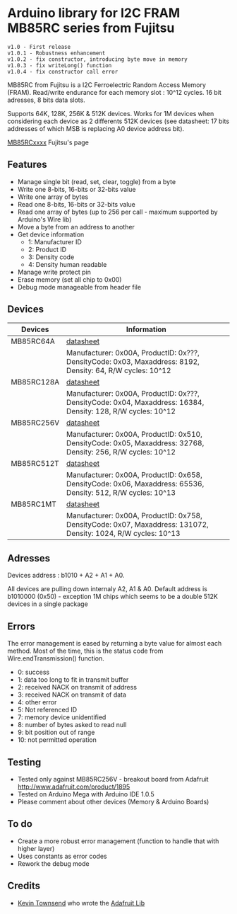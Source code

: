 Arduino library for I2C FRAM MB85RC series from Fujitsu
==============

    v1.0 - First release
	v1.0.1 - Robustness enhancement
	v1.0.2 - fix constructor, introducing byte move in memory
	v1.0.3 - fix writeLong() function
	v1.0.4 - fix constructor call error


MB85RC from Fujitsu is a I2C Ferroelectric Random Access Memory (FRAM). Read/write endurance for each memory slot : 10^12 cycles.
16 bit adresses, 8 bits data slots.

Supports 64K, 128K, 256K & 512K devices. Works for 1M devices when considering each device as 2 differents 512K devices (see datasheet: 17 bits addresses of which MSB is replacing A0 device address bit).

[MB85RCxxxx](http://www.fujitsu.com/us/semiconductors/memory/fram/#serial2) Fujitsu's page

## Features ##
- Manage single bit (read, set, clear, toggle) from a byte
- Write one 8-bits, 16-bits or 32-bits value
- Write one array of bytes 
- Read one 8-bits, 16-bits or 32-bits value
- Read one array of bytes (up to 256 per call - maximum supported by Arduino's Wire lib)
- Move a byte from an address to another
- Get device information
	- 1: Manufacturer ID
	- 2: Product ID
	- 3: Density code
	- 4: Density human readable
- Manage write protect pin
- Erase memory (set all chip to 0x00)
- Debug mode manageable from header file


## Devices ##
| Devices | Information |
| ------- | ----------- |
| MB85RC64A | [datasheet](http://www.fujitsu.com/downloads/MICRO/fsa/pdf/products/memory/fram/MB85RC64A-DS501-00019-2v0-E.pdf) |
| | Manufacturer: 0x00A, ProductID: 0x???, DensityCode: 0x03, Maxaddress: 8192, Density: 64, R/W cycles: 10^12 |
| MB85RC128A | [datasheet](http://www.fujitsu.com/downloads/MICRO/fsa/pdf/products/memory/fram/e513110.pdf)
| | Manufacturer: 0x00A, ProductID: 0x???, DensityCode: 0x04, Maxaddress: 16384, Density: 128, R/W cycles: 10^12 |
| MB85RC256V | [datasheet](http://www.fujitsu.com/downloads/MICRO/fsa/pdf/products/memory/fram/MB85RC256V-DS501-00017-3v0-E.pdf) |
| | Manufacturer: 0x00A, ProductID: 0x510, DensityCode: 0x05, Maxaddress: 32768, Density: 256, R/W cycles: 10^12 |
| MB85RC512T | [datasheet](http://www.fujitsu.com/downloads/MICRO/fsa/pdf/products/memory/fram/MB85RC512T-DS501-00028-0v01-E.pdf) |
| | Manufacturer: 0x00A, ProductID: 0x658, DensityCode: 0x06, Maxaddress: 65536, Density: 512, R/W cycles: 10^13 |
| MB85RC1MT | [datasheet](http://www.fujitsu.com/downloads/MICRO/fsa/pdf/products/memory/fram/MB85RC1MT-DS501-00027-0v01-E.pdf) |
| | Manufacturer: 0x00A, ProductID: 0x758, DensityCode: 0x07, Maxaddress: 131072, Density: 1024, R/W cycles: 10^13 |

## Adresses ##
Devices address : b1010 + A2 + A1 + A0.

All devices are pulling down internaly A2, A1 & A0. Default address is b1010000 (0x50) - exception 1M chips which seems to be a double 512K devices in a single package

## Errors ##
The error management is eased by returning a byte value for almost each method. Most of the time, this is the status code from Wire.endTransmission() function.
- 0: success
- 1: data too long to fit in transmit buffer
- 2: received NACK on transmit of address
- 3: received NACK on transmit of data
- 4: other error
- 5: Not referenced ID
- 7: memory device unidentified
- 8: number of bytes asked to read null
- 9: bit position out of range
- 10: not permitted operation

## Testing ##
- Tested only against MB85RC256V - breakout board from Adafruit http://www.adafruit.com/product/1895
- Tested on Arduino Mega with Arduino IDE 1.0.5
- Please comment about other devices (Memory & Arduino Boards)

## To do ##
- Create a more robust error management (function to handle that with higher layer)
- Uses constants as error codes
- Rework the debug mode

## Credits ##
- [Kevin Townsend](https://github.com/microbuilder) who wrote the [Adafruit Lib](https://github.com/adafruit/Adafruit_FRAM_I2C)